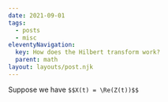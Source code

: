 ```yaml
---
date: 2021-09-01
tags:
  - posts
  - misc
eleventyNavigation:
  key: How does the Hilbert transform work?
  parent: math
layout: layouts/post.njk
---
```


Suppose we have `$$X(t) = \Re(Z(t))$$`